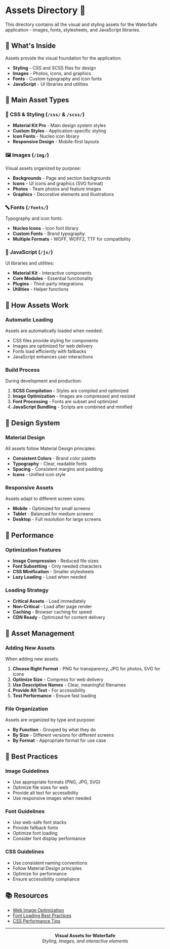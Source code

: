 # Assets Directory 🎨

This directory contains all the visual and styling assets for the WaterSafe application - images, fonts, stylesheets, and JavaScript libraries.

## 🎯 What's Inside

Assets provide the visual foundation for the application:
- **Styling** - CSS and SCSS files for design
- **Images** - Photos, icons, and graphics
- **Fonts** - Custom typography and icon fonts
- **JavaScript** - UI libraries and utilities

## 📁 Main Asset Types

### 🎨 CSS & Styling (`/css/` & `/scss/`)
- **Material Kit Pro** - Main design system styles
- **Custom Styles** - Application-specific styling
- **Icon Fonts** - Nucleo icon library
- **Responsive Design** - Mobile-first layouts

### 🖼️ Images (`/img/`)
Visual assets organized by purpose:
- **Backgrounds** - Page and section backgrounds
- **Icons** - UI icons and graphics (SVG format)
- **Photos** - Team photos and feature images
- **Graphics** - Decorative elements and illustrations

### 🔤 Fonts (`/fonts/`)
Typography and icon fonts:
- **Nucleo Icons** - Icon font library
- **Custom Fonts** - Brand typography
- **Multiple Formats** - WOFF, WOFF2, TTF for compatibility

### 📜 JavaScript (`/js/`)
UI libraries and utilities:
- **Material Kit** - Interactive components
- **Core Modules** - Essential functionality
- **Plugins** - Third-party integrations
- **Utilities** - Helper functions

## 🚀 How Assets Work

### Automatic Loading
Assets are automatically loaded when needed:
- CSS files provide styling for components
- Images are optimized for web delivery
- Fonts load efficiently with fallbacks
- JavaScript enhances user interactions

### Build Process
During development and production:
1. **SCSS Compilation** - Styles are compiled and optimized
2. **Image Optimization** - Images are compressed and resized
3. **Font Processing** - Fonts are subset and optimized
4. **JavaScript Bundling** - Scripts are combined and minified

## 🎨 Design System

### Material Design
All assets follow Material Design principles:
- **Consistent Colors** - Brand color palette
- **Typography** - Clear, readable fonts
- **Spacing** - Consistent margins and padding
- **Icons** - Unified icon style

### Responsive Assets
Assets adapt to different screen sizes:
- **Mobile** - Optimized for small screens
- **Tablet** - Balanced for medium screens
- **Desktop** - Full resolution for large screens

## 📱 Performance

### Optimization Features
- **Image Compression** - Reduced file sizes
- **Font Subsetting** - Only needed characters
- **CSS Minification** - Smaller stylesheets
- **Lazy Loading** - Load when needed

### Loading Strategy
- **Critical Assets** - Load immediately
- **Non-Critical** - Load after page render
- **Caching** - Browser caching for speed
- **CDN Ready** - Optimized for content delivery

## 🔧 Asset Management

### Adding New Assets
When adding new assets:
1. **Choose Right Format** - PNG for transparency, JPG for photos, SVG for icons
2. **Optimize Size** - Compress for web delivery
3. **Use Descriptive Names** - Clear, meaningful filenames
4. **Provide Alt Text** - For accessibility
5. **Test Performance** - Ensure fast loading

### File Organization
Assets are organized by type and purpose:
- **By Function** - Grouped by what they do
- **By Size** - Different versions for different screens
- **By Format** - Appropriate format for use case

## 🎯 Best Practices

### Image Guidelines
- Use appropriate formats (PNG, JPG, SVG)
- Optimize file sizes for web
- Provide alt text for accessibility
- Use responsive images when needed

### Font Guidelines
- Use web-safe font stacks
- Provide fallback fonts
- Optimize font loading
- Consider font display performance

### CSS Guidelines
- Use consistent naming conventions
- Follow Material Design principles
- Optimize for performance
- Ensure accessibility compliance

## 📚 Resources

- [Web Image Optimization](https://web.dev/fast/#optimize-your-images)
- [Font Loading Best Practices](https://web.dev/font-best-practices/)
- [CSS Performance Tips](https://web.dev/css-performance/)

---

<div align="center">
  <strong>Visual Assets for WaterSafe</strong>
  <br>
  <em>Styling, images, and interactive elements</em>
</div>
